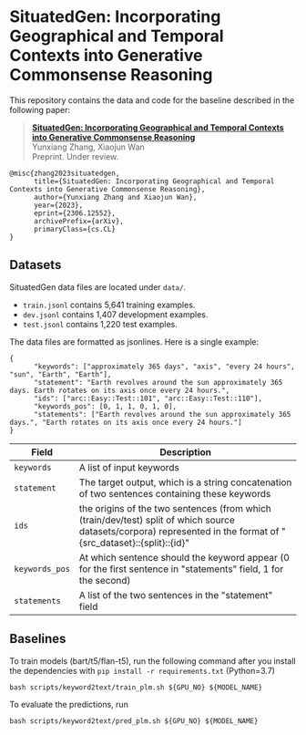 # SituatedGen: Incorporating Geographical and Temporal Contexts into Generative Commonsense Reasoning

This repository contains the data and code for the baseline described in the following paper:

> [**SituatedGen: Incorporating Geographical and Temporal Contexts into Generative Commonsense Reasoning**](https://arxiv.org/pdf/2306.12552)<br/>
> Yunxiang Zhang, Xiaojun Wan<br/>
> Preprint. Under review.
```
@misc{zhang2023situatedgen,
      title={SituatedGen: Incorporating Geographical and Temporal Contexts into Generative Commonsense Reasoning}, 
      author={Yunxiang Zhang and Xiaojun Wan},
      year={2023},
      eprint={2306.12552},
      archivePrefix={arXiv},
      primaryClass={cs.CL}
}
```

## Datasets

SituatedGen data files are located under `data/`.

- `train.jsonl` contains 5,641 training examples.
- `dev.jsonl` contains 1,407 development examples.
- `test.jsonl` contains 1,220 test examples.

The data files are formatted as jsonlines. Here is a single example:
```
{
      "keywords": ["approximately 365 days", "axis", "every 24 hours", "sun", "Earth", "Earth"],
      "statement": "Earth revolves around the sun approximately 365 days. Earth rotates on its axis once every 24 hours.",
      "ids": ["arc::Easy::Test::101", "arc::Easy::Test::110"],
      "keywords_pos": [0, 1, 1, 0, 1, 0],
      "statements": ["Earth revolves around the sun approximately 365 days.", "Earth rotates on its axis once every 24 hours."]
}
```

| Field                     | Description                                                                              |
|---------------------------|------------------------------------------------------------------------------------------|
| `keywords`                | A list of input keywords                                                         |
| `statement`               | The target output, which is a string concatenation of two sentences containing these keywords                  |
| `ids`             | the origins of the two sentences (from which (train/dev/test) split of which source datasets/corpora) represented in the format of "\{src\_dataset\}::\{split\}::\{id\}"                               |
| `keywords_pos`             | At which sentence should the keyword appear (0 for the first sentence in "statements" field, 1 for the second)                                                                 |
| `statements`                | A list of the two sentences in the "statement" field                                                                              |


## Baselines
To train models (bart/t5/flan-t5), run the following command after you install the dependencies with `pip install -r requirements.txt` (Python=3.7)
```
bash scripts/keyword2text/train_plm.sh ${GPU_NO} ${MODEL_NAME}
```
To evaluate the predictions, run
```
bash scripts/keyword2text/pred_plm.sh ${GPU_NO} ${MODEL_NAME}
```
